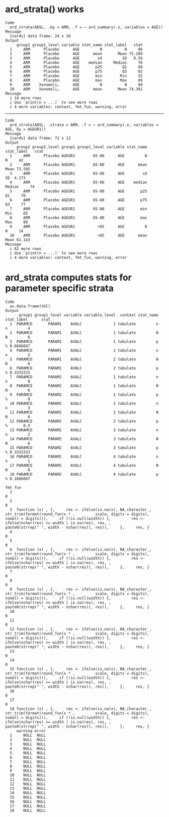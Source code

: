 # ard_strata() works

    Code
      ard_strata(ADSL, .by = ARM, .f = ~ ard_summary(.x, variables = AGE))
    Message
      {cards} data frame: 24 x 10
    Output
         group1 group1_level variable stat_name stat_label   stat
      1     ARM      Placebo      AGE         N          N     86
      2     ARM      Placebo      AGE      mean       Mean 75.209
      3     ARM      Placebo      AGE        sd         SD   8.59
      4     ARM      Placebo      AGE    median     Median     76
      5     ARM      Placebo      AGE       p25         Q1     69
      6     ARM      Placebo      AGE       p75         Q3     82
      7     ARM      Placebo      AGE       min        Min     52
      8     ARM      Placebo      AGE       max        Max     89
      9     ARM    Xanomeli…      AGE         N          N     84
      10    ARM    Xanomeli…      AGE      mean       Mean 74.381
    Message
      i 14 more rows
      i Use `print(n = ...)` to see more rows
      i 4 more variables: context, fmt_fun, warning, error

---

    Code
      ard_strata(ADSL, .strata = ARM, .f = ~ ard_summary(.x, variables = AGE, by = AGEGR1))
    Message
      {cards} data frame: 72 x 12
    Output
         group2 group2_level group1 group1_level variable stat_name stat_label   stat
      1     ARM      Placebo AGEGR1        65-80      AGE         N          N     42
      2     ARM      Placebo AGEGR1        65-80      AGE      mean       Mean 73.595
      3     ARM      Placebo AGEGR1        65-80      AGE        sd         SD  4.173
      4     ARM      Placebo AGEGR1        65-80      AGE    median     Median     74
      5     ARM      Placebo AGEGR1        65-80      AGE       p25         Q1     70
      6     ARM      Placebo AGEGR1        65-80      AGE       p75         Q3     77
      7     ARM      Placebo AGEGR1        65-80      AGE       min        Min     65
      8     ARM      Placebo AGEGR1        65-80      AGE       max        Max     80
      9     ARM      Placebo AGEGR1          <65      AGE         N          N     14
      10    ARM      Placebo AGEGR1          <65      AGE      mean       Mean 61.143
    Message
      i 62 more rows
      i Use `print(n = ...)` to see more rows
      i 4 more variables: context, fmt_fun, warning, error

# ard_strata computes stats for parameter specific strata

    Code
      as.data.frame(tbl)
    Output
          group1 group1_level variable variable_level  context stat_name stat_label      stat
      1  PARAMCD       PARAM1    AVALC              1 tabulate         n          n         4
      2  PARAMCD       PARAM1    AVALC              1 tabulate         N          N         6
      3  PARAMCD       PARAM1    AVALC              1 tabulate         p          % 0.6666667
      4  PARAMCD       PARAM1    AVALC              2 tabulate         n          n         2
      5  PARAMCD       PARAM1    AVALC              2 tabulate         N          N         6
      6  PARAMCD       PARAM1    AVALC              2 tabulate         p          % 0.3333333
      7  PARAMCD       PARAM2    AVALC              1 tabulate         n          n         0
      8  PARAMCD       PARAM2    AVALC              1 tabulate         N          N         6
      9  PARAMCD       PARAM2    AVALC              1 tabulate         p          %         0
      10 PARAMCD       PARAM2    AVALC              2 tabulate         n          n         3
      11 PARAMCD       PARAM2    AVALC              2 tabulate         N          N         6
      12 PARAMCD       PARAM2    AVALC              2 tabulate         p          %       0.5
      13 PARAMCD       PARAM2    AVALC              3 tabulate         n          n         2
      14 PARAMCD       PARAM2    AVALC              3 tabulate         N          N         6
      15 PARAMCD       PARAM2    AVALC              3 tabulate         p          % 0.3333333
      16 PARAMCD       PARAM2    AVALC              4 tabulate         n          n         1
      17 PARAMCD       PARAM2    AVALC              4 tabulate         N          N         6
      18 PARAMCD       PARAM2    AVALC              4 tabulate         p          % 0.1666667
                                                                                                                                                                                                                                                                                                                           fmt_fun
      1                                                                                                                                                                                                                                                                                                                          0
      2                                                                                                                                                                                                                                                                                                                          0
      3  function (x) , {,     res <- ifelse(is.na(x), NA_character_, str_trim(format(round_fun(x * ,         scale, digits = digits), nsmall = digits))),     if (!is.null(width)) {,         res <- ifelse(nchar(res) >= width | is.na(res), res, ,             paste0(strrep(" ", width - nchar(res)), res)),     },     res, }
      4                                                                                                                                                                                                                                                                                                                          0
      5                                                                                                                                                                                                                                                                                                                          0
      6  function (x) , {,     res <- ifelse(is.na(x), NA_character_, str_trim(format(round_fun(x * ,         scale, digits = digits), nsmall = digits))),     if (!is.null(width)) {,         res <- ifelse(nchar(res) >= width | is.na(res), res, ,             paste0(strrep(" ", width - nchar(res)), res)),     },     res, }
      7                                                                                                                                                                                                                                                                                                                          0
      8                                                                                                                                                                                                                                                                                                                          0
      9  function (x) , {,     res <- ifelse(is.na(x), NA_character_, str_trim(format(round_fun(x * ,         scale, digits = digits), nsmall = digits))),     if (!is.null(width)) {,         res <- ifelse(nchar(res) >= width | is.na(res), res, ,             paste0(strrep(" ", width - nchar(res)), res)),     },     res, }
      10                                                                                                                                                                                                                                                                                                                         0
      11                                                                                                                                                                                                                                                                                                                         0
      12 function (x) , {,     res <- ifelse(is.na(x), NA_character_, str_trim(format(round_fun(x * ,         scale, digits = digits), nsmall = digits))),     if (!is.null(width)) {,         res <- ifelse(nchar(res) >= width | is.na(res), res, ,             paste0(strrep(" ", width - nchar(res)), res)),     },     res, }
      13                                                                                                                                                                                                                                                                                                                         0
      14                                                                                                                                                                                                                                                                                                                         0
      15 function (x) , {,     res <- ifelse(is.na(x), NA_character_, str_trim(format(round_fun(x * ,         scale, digits = digits), nsmall = digits))),     if (!is.null(width)) {,         res <- ifelse(nchar(res) >= width | is.na(res), res, ,             paste0(strrep(" ", width - nchar(res)), res)),     },     res, }
      16                                                                                                                                                                                                                                                                                                                         0
      17                                                                                                                                                                                                                                                                                                                         0
      18 function (x) , {,     res <- ifelse(is.na(x), NA_character_, str_trim(format(round_fun(x * ,         scale, digits = digits), nsmall = digits))),     if (!is.null(width)) {,         res <- ifelse(nchar(res) >= width | is.na(res), res, ,             paste0(strrep(" ", width - nchar(res)), res)),     },     res, }
         warning error
      1     NULL  NULL
      2     NULL  NULL
      3     NULL  NULL
      4     NULL  NULL
      5     NULL  NULL
      6     NULL  NULL
      7     NULL  NULL
      8     NULL  NULL
      9     NULL  NULL
      10    NULL  NULL
      11    NULL  NULL
      12    NULL  NULL
      13    NULL  NULL
      14    NULL  NULL
      15    NULL  NULL
      16    NULL  NULL
      17    NULL  NULL
      18    NULL  NULL

